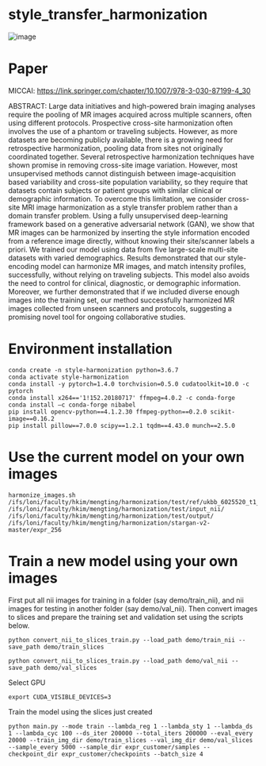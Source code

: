 # style_transfer_harmonization
![image](https://github.com/bigting84/style_transfer_harmonization/blob/main/represent_pictures/video_ref1.gif)

# Paper
MICCAI: https://link.springer.com/chapter/10.1007/978-3-030-87199-4_30

ABSTRACT:
Large data initiatives and high-powered brain imaging analyses require the pooling of MR images acquired across multiple scanners, often using different protocols. Prospective cross-site harmonization often involves the use of a phantom or traveling subjects. However, as more datasets are becoming publicly available, there is a growing need for retrospective harmonization, pooling data from sites not originally coordinated together. Several retrospective harmonization techniques have shown promise in removing cross-site image variation. However, most unsupervised methods cannot distinguish between image-acquisition based variability and cross-site population variability, so they require that datasets contain subjects or patient groups with similar clinical or demographic information. To overcome this limitation, we consider cross-site MRI image harmonization as a style transfer problem rather than a domain transfer problem. Using a fully unsupervised deep-learning framework based on a generative adversarial network (GAN), we show that MR images can be harmonized by inserting the style information encoded from a reference image directly, without knowing their site/scanner labels a priori. We trained our model using data from five large-scale multi-site datasets with varied demographics. Results demonstrated that our style-encoding model can harmonize MR images, and match intensity profiles, successfully, without relying on traveling subjects. This model also avoids the need to control for clinical, diagnostic, or demographic information. Moreover, we further demonstrated that if we included diverse enough images into the training set, our method successfully harmonized MR images collected from unseen scanners and protocols, suggesting a promising novel tool for ongoing collaborative studies.

# Environment installation
```
conda create -n style-harmonization python=3.6.7 
conda activate style-harmonization
conda install -y pytorch=1.4.0 torchvision=0.5.0 cudatoolkit=10.0 -c pytorch 
conda install x264=='1!152.20180717' ffmpeg=4.0.2 -c conda-forge 
conda install –c conda-forge nibabel
pip install opencv-python==4.1.2.30 ffmpeg-python==0.2.0 scikit-image==0.16.2 
pip install pillow==7.0.0 scipy==1.2.1 tqdm==4.43.0 munch==2.5.0
```
# Use the current model on your own images

```
harmonize_images.sh /ifs/loni/faculty/hkim/mengting/harmonization/test/ref/ukbb_6025520_t1_final_mask_ds.nii.gz /ifs/loni/faculty/hkim/mengting/harmonization/test/input_nii/ /ifs/loni/faculty/hkim/mengting/harmonization/test/output/ /ifs/loni/faculty/hkim/mengting/harmonization/stargan-v2-master/expr_256
```


# Train a new model using your own images

First put all nii images for training in a folder (say demo/train_nii), and nii images for testing in another folder (say demo/val_nii). Then convert images to slices and prepare the training set and validation set using the scripts below.
```
python convert_nii_to_slices_train.py --load_path demo/train_nii --save_path demo/train_slices

python convert_nii_to_slices_train.py --load_path demo/val_nii --save_path demo/val_slices
```
Select GPU
```
export CUDA_VISIBLE_DEVICES=3
```

Train the model using the slices just created
```
python main.py --mode train --lambda_reg 1 --lambda_sty 1 --lambda_ds 1 --lambda_cyc 100 --ds_iter 200000 --total_iters 200000 --eval_every 20000 --train_img_dir demo/train_slices --val_img_dir demo/val_slices --sample_every 5000 --sample_dir expr_customer/samples --checkpoint_dir expr_customer/checkpoints --batch_size 4
```




